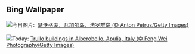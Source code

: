 ## Bing Wallpaper
![](https://www.bing.com/th?id=OHR.FaroeLake_ZH-CN3977660997_UHD.jpg&w=1000)今日图片: &nbsp;[瑟沃格湖，瓦加尔岛，法罗群岛 (© Anton Petrus/Getty Images)](https://www.bing.com/th?id=OHR.FaroeLake_ZH-CN3977660997_UHD.jpg)
<br><br/>
![](https://www.bing.com/th?id=OHR.TrulliHouses_EN-US3489439665_UHD.jpg&w=1000)Today: [Trullo buildings in Alberobello, Apulia, Italy (© Feng Wei Photography/Getty Images)](https://www.bing.com/th?id=OHR.TrulliHouses_EN-US3489439665_UHD.jpg)
<br><br/>
